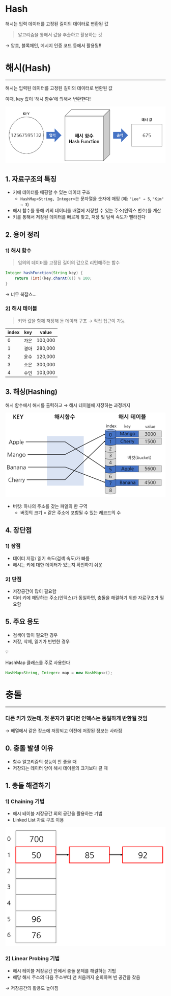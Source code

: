 # Hash

해시는 입력 데이터를 고정된 길이의 데이터로 변환된 값

> 알고리즘을 통해서 값을 추출하고 활용하는 것
> 

→ 암호, 블록체인, 메시지 인증 코드 등에서 활용됨!!

# 해시(Hash)

---

해시는 입력된 데이터를 고정된 길이의 데이터로 변환된 값

이때, key 값이 ‘해시 함수’에 의해서 변환한다!

![image.png](image.png)

## 1. 자료구조의 특징

- 키에 데이터를 매핑할 수 있는 데이터 구조
    - `HashMap<String, Integer>`는 문자열을 숫자에 매핑 (예: `"Lee" → 5`, `"Kim" → 3`)
- 해시 함수를 통해 키의 데이터를 배열에 저장할 수 있는 주소(인덱스 번호)를 계산
- 키를 통해서 저장된 데이터를 빠르게 찾고, 저장 및 탐색 속도가 빨라진다

## 2. 용어 정리

### 1) 해시 함수

> 임의의 데이터를 고정된 길이의 값으로 리턴해주는 함수
> 

```java
Integer hashFunction(String key) {	
    return (int)(key.charAt(0)) % 100;
}
```

→ 너무 복잡스…

### 2) 해시 테이블

> 키와 값을 함께 저장해 둔 데이터 구조 → 직접 접근이 가능
> 

| **index** | **key** | **value** |
| --- | --- | --- |
| 0 | 가은 | 100,000 |
| 1 | 경아 | 280,000 |
| 2 | 윤수 | 120,000 |
| 3 | 소은 | 300,000 |
| 4 | 수인 | 103,000 |

## 3. 해싱(Hashing)

해시 함수에서 해시를 출력하고 → 해시 테이블에 저장하는 과정까지

![image.png](image%201.png)

- 버킷: 하나의 주소를 갖는 파일의 한 구역
    - 버킷의 크기 = 같은 주소에 포함될 수 있는 레코드의 수

## 4. 장단점

### 1) 장점

- 데이터 저장/ 읽기 속도(검색 속도)가 빠름
- 해시는 키에 대한 데이터가 있는지 확인하기 쉬운

### 2) 단점

- 저장공간이 많이 필요함
- 여러 키에 해당하는 주소(인덱스)가 동일하면, 충돌을 해결하기 위한 자료구조가 필요함

## 5. 주요 용도

- 검색이 많이 필요한 경우
- 저장, 삭제, 읽기가 빈번한 경우

<aside>
💡

HashMap 클래스를 주로 사용한다

</aside>

```java
HashMap<String, Integer> map = new HashMap<>();
```

# 충돌

---

### 다른 키가 있는데, 첫 문자가 같다면 인덱스는 동일하게 반환될 것임

→ 배열에서 같은 장소에 저장되고 이전에 저장된 정보는 사라짐

## 0. 충돌 발생 이유

- 함수 알고리즘의 성능이 안 좋을 때
- 저장되는 데이터 양이 해시 테이블의 크기보다 클 때

## 1. 충돌 해결하기

### 1) Chaining 기법

- 해시 테이블 저장공간 외의 공간을 활용하는 기법
- Linked List 자료 구조 이용

![image.png](image%202.png)

### 2) Linear Probing 기법

- 해시 테이블 저장공간 안에서 충돌 문제를 해결하는 기법
- 해당 해시 주소의 다음 주소부터 맨 처음까지 순회하며 빈 공간을 찾음

→ 저장공간의 활용도 높아짐
